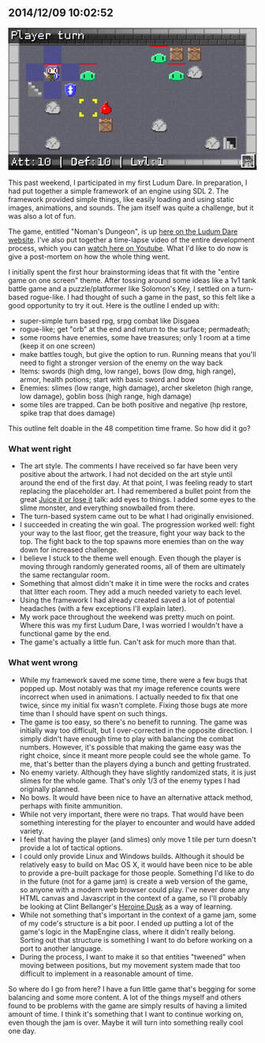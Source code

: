 ## 2014/12/09 10:02:52

![Noman's Dungeon Screenshot](images/nomans_dungeon.png)

This past weekend, I participated in my first Ludum Dare. In preparation, I had put together a simple framework of an engine using SDL 2. The framework provided simple things, like easily loading and using static images, animations, and sounds. The jam itself was quite a challenge, but it was also a lot of fun.

The game, entitled "Noman's Dungeon", is up [here on the Ludum Dare website](http://ludumdare.com/compo/ludum-dare-31/?action=preview&uid=44489). I've also put together a time-lapse video of the entire development process, which you can [watch here on Youtube](https://www.youtube.com/watch?v=KXeY-RI3xIU). What I'd like to do now is give a post-mortem on how the whole thing went.

I initially spent the first hour brainstorming ideas that fit with the "entire game on one screen" theme. After tossing around some ideas like a 1v1 tank battle game and a puzzle/platformer like Solomon's Key, I settled on a turn-based rogue-like. I had thought of such a game in the past, so this felt like a good opportunity to try it out. Here is the outline I ended up with:

- super-simple turn based rpg, srpg combat like Disgaea
- rogue-like; get "orb" at the end and return to the surface; permadeath;
- some rooms have enemies, some have treasures; only 1 room at a time (keep it on one screen)
- make battles tough, but give the option to run. Running means that you'll need to fight a stronger version of the enemy on the way back
- Items: swords (high dmg, low range), bows (low dmg, high range), armor, health potions; start with basic sword and bow
- Enemies: slimes (low range, high damage), archer skeleton (high range, low damage), goblin boss (high range, high damage)
- some tiles are trapped. Can be both positive and negative (hp restore, spike trap that does damage)

This outline felt doable in the 48 competition time frame. So how did it go?

### What went right

- The art style. The comments I have received so far have been very positive about the artwork. I had not decided on the art style until around the end of the first day. At that point, I was feeling ready to start replacing the placeholder art. I had remembered a bullet point from the great [Juice it or lose it](https://www.youtube.com/watch?v=Fy0aCDmgnxg) talk: add eyes to things. I added some eyes to the slime monster, and everything snowballed from there.
- The turn-based system came out to be what I had originally envisioned.
- I succeeded in creating the win goal. The progression worked well: fight your way to the last floor, get the treasure, fight your way back to the top. The fight back to the top spawns more enemies than on the way down for increased challenge.
- I believe I stuck to the theme well enough. Even though the player is moving through randomly generated rooms, all of them are ultimately the same rectangular room.
- Something that almost didn't make it in time were the rocks and crates that litter each room. They add a much needed variety to each level.
- Using the framework I had already created saved a lot of potential headaches (with a few exceptions I'll explain later).
- My work pace throughout the weekend was pretty much on point. Where this was my first Ludum Dare, I was worried I wouldn't have a functional game by the end.
- The game's actually a little fun. Can't ask for much more than that.

### What went wrong

- While my framework saved me some time, there were a few bugs that popped up. Most notably was that my image reference counts were incorrect when used in animations. I actually needed to fix that one twice, since my initial fix wasn't complete. Fixing those bugs ate more time than I should have spent on such things.
- The game is too easy, so there's no benefit to running. The game was initially way too difficult, but I over-corrected in the opposite direction. I simply didn't have enough time to play with balancing the combat numbers. However, it's possible that making the game easy was the right choice, since it meant more people could see the whole game. To me, that's better than the players dying a bunch and getting frustrated.
- No enemy variety. Although they have slightly randomized stats, it is just slimes for the whole game. That's only 1/3 of the enemy types I had originally planned.
- No bows. It would have been nice to have an alternative attack method, perhaps with finite ammunition.
- While not very important, there were no traps. That would have been something interesting for the player to encounter and would have added variety.
- I feel that having the player (and slimes) only move 1 tile per turn doesn't provide a lot of tactical options.
- I could only provide Linux and Windows builds. Although it should be relatively easy to build on Mac OS X, it would have been nice to be able to provide a pre-built package for those people. Something I'd like to do in the future (not for a game jam) is create a web version of the game, so anyone with a modern web browser could play. I've never done any HTML canvas and Javascript in the context of a game, so I'll probably be looking at Clint Bellanger's [Heroine Dusk](http://heroinedusk.com/) as a way of learning.
- While not something that's important in the context of a game jam, some of my code's structure is a bit poor. I ended up putting a lot of the game's logic in the MapEngine class, where it didn't really belong. Sorting out that structure is something I want to do before working on a port to another language.
- During the process, I want to make it so that entities "tweened" when moving between positions, but my movement system made that too difficult to implement in a reasonable amount of time.

So where do I go from here? I have a fun little game that's begging for some balancing and some more content. A lot of the things myself and others found to be problems with the game are simply results of having a limited amount of time. I think it's something that I want to continue working on, even though the jam is over. Maybe it will turn into something really cool one day.

